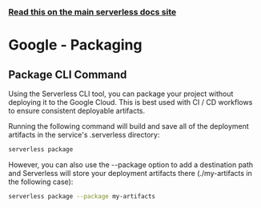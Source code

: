 <!--
title: Serverless Framework Guide - Google Cloud Functions Guide - Packaging
menuText: Packaging
menuOrder: 9
description: How the Serverless Framework packages your Google Cloud Functions functions and other available options
layout: Doc
-->

<!-- DOCS-SITE-LINK:START automatically generated  -->
### [Read this on the main serverless docs site](https://www.serverless.com/framework/docs/providers/google/guide/packaging)
<!-- DOCS-SITE-LINK:END -->

# Google - Packaging

## Package CLI Command

Using the Serverless CLI tool, you can package your project without deploying it to the Google Cloud. This is best used with CI / CD workflows to ensure consistent deployable artifacts.

Running the following command will build and save all of the deployment artifacts in the service's .serverless directory:

```bash
serverless package
```

However, you can also use the --package option to add a destination path and Serverless will store your deployment artifacts there (./my-artifacts in the following case):

```bash
serverless package --package my-artifacts
```
